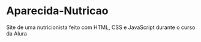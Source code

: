 # Aparecida-Nutricao
 Site de uma nutricionista feito com HTML, CSS e JavaScript durante o curso da Alura
